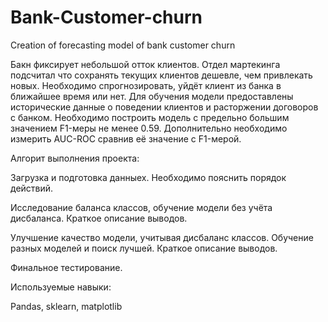 # Bank-Customer-churn
Creation of forecasting model of bank customer churn

Бакн фиксирует небольшой отток клиентов. Отдел мартекинга подсчитал что сохранять текущих клиентов дешевле, чем привлекать новых.
Необходимо спрогнозировать, уйдёт клиент из банка в ближайшее время или нет. Для обучения модели предоставлены исторические данные о поведении клиентов и расторжении договоров с банком.
Необходимо построить модель с предельно большим значением F1-меры не менее 0.59. Дополнительно необходимо измерить AUC-ROC сравнив её значение с F1-мерой.

Алгорит выполнения проекта:

Загрузка и подготовка данныех. Необходимо пояснить порядок действий.

Исследование баланса классов, обучение модели без учёта дисбаланса. Краткое описание выводов.

Улучшение качество модели, учитывая дисбаланс классов. Обучение разных моделей и поиск лучшей. Краткое описание выводов.

Финальное тестирование.

Используемые навыки:

Pandas, sklearn, matplotlib
